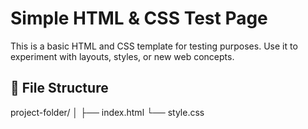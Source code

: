 # Simple HTML & CSS Test Page

This is a basic HTML and CSS template for testing purposes. Use it to experiment with layouts, styles, or new web concepts.

## 📁 File Structure

project-folder/
│
├── index.html
└── style.css
